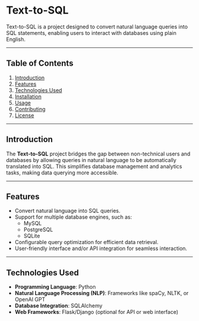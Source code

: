 # Text-to-SQL

Text-to-SQL is a project designed to convert natural language queries into SQL statements, enabling users to interact with databases using plain English.

---

## Table of Contents
1. [Introduction](#introduction)
2. [Features](#features)
3. [Technologies Used](#technologies-used)
4. [Installation](#installation)
5. [Usage](#usage)
6. [Contributing](#contributing)
7. [License](#license)

---

## Introduction

The **Text-to-SQL** project bridges the gap between non-technical users and databases by allowing queries in natural language to be automatically translated into SQL. This simplifies database management and analytics tasks, making data querying more accessible.

---

## Features

- Convert natural language into SQL queries.
- Support for multiple database engines, such as:
  - MySQL
  - PostgreSQL
  - SQLite
- Configurable query optimization for efficient data retrieval.
- User-friendly interface and/or API integration for seamless interaction.

---

## Technologies Used

- **Programming Language**: Python
- **Natural Language Processing (NLP)**: Frameworks like spaCy, NLTK, or OpenAI GPT
- **Database Integration**: SQLAlchemy
- **Web Frameworks**: Flask/Django (optional for API or web interface)




